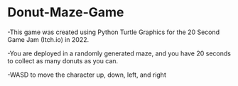 # Donut-Maze-Game

-This game was created using Python Turtle Graphics for the 20 Second Game Jam (Itch.io) in 2022.

-You are deployed in a randomly generated maze, and you have 20 seconds to collect as many donuts as you can.

-WASD to move the character up, down, left, and right
